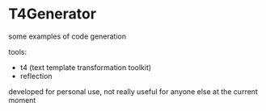# T4Generator

some examples of code generation

tools:
- t4 (text template transformation toolkit)
- reflection

developed for personal use, not really useful for anyone else at the current moment